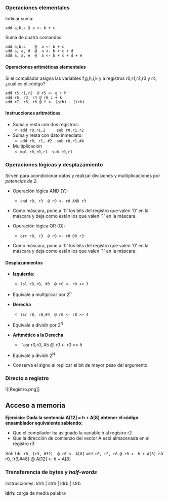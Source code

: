 ### Operaciones elementales

Indicar suma:
```
add a,b,c @ a <- b + c
```

Suma de cuatro comandos:
```
add a,b,c    @  a <- b + c
add a, a, d  @  a <- b + c + d 
add a, a, e  @  a <- b + c + d + e
```

#### Operaciones aritméticas elementales

Si el compilador asigna las variables f,g,h,i,k y a registros r0,r1,r2,r3 y r4, ¿cuál es el código?

```armasm
add r5,r1,r2  @ r5 <- g + h
add r6, r3, r4 @ r6 i + k
add r7, r5, r6 @ f <- (g+h) - (i+k)
```

#### Instrucciones aritméticas
* Suma y resta con dos registros:
	* ``add r0,r1,2     sub r0,r1,r2``
* Suma y resta con dato inmediato:
	* ``add r0, r1, #2  sub r0,r1,#4``
* Multiplicación
	* ``mul r0,r0,r1  sub r0,r1``

### Operaciones lógicas y desplazamiento

Sirven para acondicionar datos y realizar divisiones y multiplicaciones por *potencias de 2*.

* Operación lógica AND (Y):
	* ``and r0, r3  @ r0 <- r0 AND r3``
* Como máscara, pone a '0' los bits del registro que valen '0' en la máscara y deja como están los que valen '1' en la máscara.

* Operación lógica OR (O):
	* ``orr r0, r3  @ r0 <- r0 OR r3``
* Como máscara, pone a '0' los bits del registro que valen '0' en la máscara y deja como están los que valen '1' en la máscara.

#### Desplazamientos

* **Izquierda:**
	* ``lsl r0,r0, #3  @ r0 <- r0 << 3``
* Equivale a multiplicar por 2<sup>n</sup>

* **Derecha**
	* ``lsr r0, r0,#4  @ r0 <- r0 >> 4``
* Equivale a dividir por 2<sup>N</sup>

* **Aritmético a la Derecha**
	* ``asr r0,r0, #5  @ r0 <- r0 >> 5
* Equivale a dividir 2<sup>N</sup>
* Conserva el signo al replicar el bit de mayor peso del argumento

### Directo a registro

![[Registro.png]]

## Acceso a memoria
**Ejercicio: Dada la sentencia A[12] = h + A[8] obtener el código ensamblador equivalente sabiendo:**
* Que el compilador ha asignado la variable h al registro r2 
* Que la dirección de comienzo del vector A está almacenada en el registro r3

Sol: 
``ldr r0, [r3, #32]  @ r0 <- A[8]``
``add r0, r2, r0 @ r0 <- h + A[8]
``str r0, [r3,#48] @ A[12] <- h + A[8]


### Transferencia de bytes y *half-words*

Instrucciones: ldrh | strh | ldrb | strb 

**ldrh**: carga de media palabra
